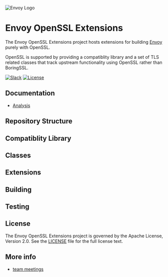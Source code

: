 ![Envoy Logo](https://github.com/envoyproxy/artwork/blob/master/PNG/Envoy_Logo_Final_PANTONE.png)

# Envoy OpenSSL Extensions

The Envoy OpenSSL Extensions project hosts extensions for building
[Envoy](https://github.com/envoyproxy/envoy) purely with OpenSSL.

OpenSSL is supported by providing a compatiblity library and a set of TLS related classes that track upstream functionality using OpenSSL rather than BoringSSL.

[![Slack](https://img.shields.io/badge/slack-join%20chat-e01563.svg?logo=slack)](https://envoyproxy.slack.com/archives/CS2DANSRX)
[![License](https://img.shields.io/badge/license-Apache--2.0-blue.svg)](LICENSE)

## Documentation

- [Analysis](docs/analysis.md)

## Repository Structure


## Compatiblity Library


## Classes


## Extensions


## Building


## Testing


## License

The Envoy OpenSSL Extensions project is governed by the Apache License, Version
2.0. See the [LICENSE](LICENSE) file for the full license text.

## More info

 - [team meetings](https://docs.google.com/document/d/1OPLMmArPtiHjBoLxCRZSBT8oxlRcSAlWnTuHV-tLPW8/edit?usp=sharing)
 
